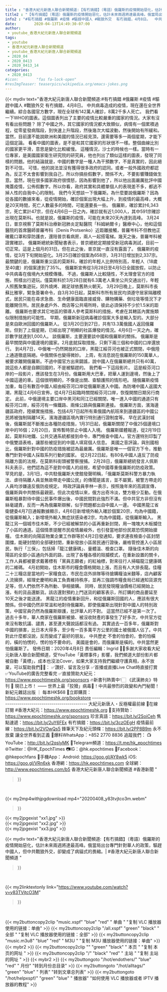 ```yaml
---
title : "香港大紀元新唐人聯合新聞頻道:【有冇搞錯】（粵語）俄羅斯的疫情開始惡化，估計未來兩週將達最高峰。俄當局出台專門針對華人的政策，驅趕中國人，但中共戰狼外交，卻變成了病貓式的畏縮。| #香港大紀元新唐人聯合新聞頻道 "
title2 : "【有冇搞錯】（粵語）俄羅斯的疫情開始惡化，估計未來兩週將達最高峰。俄當局出台專門針對華人的政策，驅趕中國人，但中共戰狼外交，卻變成了病貓式的畏縮。| #香港大紀元新唐人聯合新聞頻道 "
info2 : "#有冇搞錯 #俄羅斯 #疫情 #驅趕中國人 #戰狼外交  有冇搞錯，4月8日。  中共病毒造成的疫情，現在還在全世界繼續。綜合各國官方數字，現在全球有142萬人確診，8萬2千多人死亡。  我們看一下WHO的圖表。這個圖表列出了主要的疫情比較嚴重的國家的情況。大家有沒有看出些問題？  除了中國之外，其它國家的情況都大致類似，病情有一個累積過程，從零星發病階段，到快速上升階段，然後幾次大幅波動，然後開始有所緩和。當然，目前還不能說歐洲和美國的情況已經見頂，還需要等多一兩個星期，才能下這個定論。  看看中國的圖表，是不是和其它國家的形狀很不一樣。整個曲線比別的國家更平滑，意思是變化比較緩慢。  這種情況，沙士的時候也一樣。當時有一位專家，是美國國家衛生研究院的研究員，他也列出了類似這樣的圖表，發現了同樣的問題。他的結論就是，中國的數字是一種人為干預數字，不是真實的，因此絕對不可信。  可惜，他的說法並沒有獲得很多政府的認同。或者一般外國政府都認為，反正不太會影響到我自己，所以你搞些假數字，關係不大，不要影響賺錢做生意。當然，現在很多國家政府很憤怒，因為影響到他了，所以他出面嚴厲批評中國掩蓋疫情，公佈假數字。所以你看，政府其實和具體單個人的表現差不多，都逃不掉人性的自我中心的限制。  我們今天想談一下俄羅斯。為什麼要說俄羅斯？因為從各國的數據來看，從疫情開始，確診個案出現大幅上升，到疫情的最高峰，大概是20天時間，死亡人數最多的時間，可能還要長一些。  俄羅斯，確診累計6,343宗，死亡累計47宗，但在4月6日一日之內，確診就有近1,000人，其中591宗確診出現在莫斯科。也就是說，俄羅斯的疫情，可能在未來20天內達到高峰。  3月24日，普京視察了莫斯科治療新冠肺炎定點醫院「科姆納爾卡」醫療中心，他和這個醫院的首席醫師普羅岑科（Denis Protsenko）近距離接觸，普羅岑科不但教他正確戴口罩和穿防護衣，還陪普京看病房，兩人一起搭電梯。幾天之後，普羅岑科被證實確診。 俄羅斯總統新聞秘書表示，普京總統定期接受新冠病毒測試，目前一切正常。這是上個月的31日。但在此之後，普京就一直沒有露面了。  俄羅斯的疫情，從3月下旬開始惡化。3月25日確診個案為658宗，3月31日增加到2,337宗。最關鍵的是，俄羅斯重災區的莫斯科，確診的年輕人比例特別高，年輕人（18歲至40歲）的個案達到了35%。  俄羅斯宣佈從3月28日至4月5日全國放假，以防止中共病毒在俄境內大規模傳播。  不過，俄羅斯人比較隨性，不太理會官方的措施，照樣出行遊玩。僅莫斯科於3月28日就有6.3萬老人乘坐公共交通出行，年輕人照舊聚集遊玩，郊外燒烤、踢足球依舊熱火朝天。  3月29日晚上，莫斯科市長蘇比雅寧，緊急簽署命令，自3月30日起，莫斯科市所有居民均須遵守居家隔離模式，居民只能在尋求急救、生命健康面臨直接威脅、購物購藥、倒垃圾等情況下才能離開住所。居民身處戶外、商店等公共場所時，彼此必須保持不少於1.5米的距離。  俄羅斯也要求其它地區的領導人參考莫斯科的措施，考慮在其轄區內實施類似限制措施的可能性。  早期，俄羅斯新冠病毒確診個案大多是輸入型的。大部分是來自歐洲回國的俄羅斯人。  從3月20日到27日，共有13.3萬俄國人返回俄羅斯。但到了上個星期，已經出現了明顯的社區爆發的情況。4月6日一天之內，確診數字就達到1,000人。  談俄羅斯，主要還要談中國和俄羅斯的關係。  俄羅斯是最早關閉與中國邊境的國家。2月底就採取措施，只剩下兩三個和中國的口岸還放行。  到4月7日，中俄唯一仍然開放的口岸，黑龍江綏芬河也被正式關閉，中俄陸上通道徹底隔絕。中俄關係也變得微妙。  上周，有消息說在俄羅斯的150萬華人，被要求離開俄羅斯。不過中國官方出來闢謠，說中國人在俄羅斯總共只有40萬，說這些人都是自願回國的，不是被驅趕的。  我們看一下這段影片。  這是綏芬河口岸的一段影片，應該發生在3月份。俄羅斯用大巴車，把華人運到邊境，然後上了中國這邊的車。這個很明顯的，不像是出關、查驗護照的情形吧。  隨俄羅斯疫情加重，每日有數百中國人經由綏芬河口岸從俄羅斯進入中國。為防堵中國人返國大潮，黑龍江4月6日宣佈，從4月7日起臨時關閉綏芬河口岸，恢復開關日期另行商定。  此前，中俄邊境主要口岸中黑河和同江已經關閉，唯一進入中國的通道只有綏芬河口岸，綏芬河有一條鐵路、兩條公路與俄羅斯連接。  俄羅斯方面，濱海邊疆區政府，陸續實施措施，包括4月7日起所有乘俄國內航班來到邊疆區的中國公民將被強制隔離14天。濱海邊疆區境內實行特別通行證制度等。  早在武漢封城後，俄羅斯就不斷推出各種防疫措施，1月31日起，俄羅斯關閉了中俄25個邊境口岸中的16個；2月20日，宣佈暫時禁止中國人入境。  俄羅斯媒體報道，從2月19日起，莫斯科地鐵、公共交通系統都接到命令，專門檢查中國人。官方還特別印製了中俄雙語表格，讓那些被捉到的中國人填寫個人信息。  美國之音評論，與別國相比，俄羅斯針對中國的防疫措施被認為最嚴厲。俄羅斯是唯一一個官方下令，推動專門針對中國人採取系列行動的國家。  從2月22日起，有80名中國人違反了防疫隔離方面的法規，在莫斯科街頭被警察搜捕。  2月28日，俄羅斯總統發言人佩斯科夫表示，他們認為這不是對中國人的歧視，希望中國尊重俄羅斯的防疫政策。  罕見的是，3月1日，中共駐俄羅斯大使館發聲明稱，「俄羅斯莫斯科警方暴力執法、虐待隔離人員並無故帶走中國公民」的傳聞是謠言，並不屬實。被警方帶走的人員均涉嫌違反俄防疫規定。  時政評論員李林一表示，按照幾年來的高調宣傳，俄羅斯與中共關係最親密。但此次疫情以來，俄方出奇冷淡，雙方極少互動。在俄羅斯粗暴對待中國公民事件爆出後，中國民間對此強烈不滿。但中共官方非但沒有絲毫譴責，反而一再為俄羅斯辯解，似乎問題都出自中國人一邊。  中國黑龍江省衛健委4月7日通報數據顯示，4月6日新增境外輸入確診個案20宗，均為中國籍，從俄羅斯輸入；新增境外輸入無症狀感染者2宗，均為中國籍，從俄羅斯輸入。  黑龍江另一個城市佳木斯，不少已經被解禁的小區再重新封閉，用一塊塊大木板攔住了小區的通道。這個情景提醒市民疫情嚴峻外，也引發當地部份民眾恐慌開始搶糧。  佳木斯的向陽區物業企業工作群等於4月2日發通知，要求連夜檢查小區封閉圍擋，能硬封閉的全部硬封閉，重新發放小區居民通行證後，嚴格管控進入小區居民，執行「三保」，包括掃「龍江健康碼」、量體溫、檢查口罩。  隨後佳木斯的向陽區的全部小區通向外面的路，出現了各種各樣的阻攔模式，在重新設置的關卡，工作人員都被要求戴著標有「黨員志願者」的紅袖標，對來往行人掃瞄龍江健康碼的二維碼。  4月初開始，佳木斯市的糧食價格開始上漲，而且有人大排長龍。佳糧二十三糧店是當地的一家糧食店，市民在店外排隊等待搶購糧油米麵等，店內顧客人流擁擠，經理史慶明和員工負責維持秩序，並再三強調市糧食局已經通知貨源充足等，但人們依然不為所動、爭相搶購。  同時，居民發現糧油價格已經開始上漲，有的貨品還斷貨。該店還對預約上門送貨的顧客表示，所訂購的商品要延至10天之後才能送達。  黑龍江的疫情重新回升，和從俄羅斯回國的人，應該有很大關係。但中國仍然非常溫和地對待俄羅斯。即使俄羅斯出現針對中國人的特別政策，中國官員仍然為俄羅斯辯護，批評華人的不對。  這當然已經不是第一次了。  過去十多年，華人商家在俄羅斯被搶、被沒收財產的事發生了好多次，中共官方從來沒有敢抗議、譴責，甚至連大聲說話都沒有過。  其實過去一百多年，俄羅斯對中國的損害，比日本大得多，至少有一百多萬平方公里的國土被俄國人佔了。中共對此什麼都沒說，反而變成了最好的朋友。  中共歷史  不會的怕會的，會的怕橫的，橫的怕愣的，愣的怕不要命的。  美國是會的，而俄羅斯是橫的。中共當然更怕俄羅斯了。  發佈日期：2020年4月8日 責任編輯：Ingrid  🙏🏻多謝大家收看大紀元新唐人聯合新聞頻道，受YouTube「黃標事件」影響，我們頻道大部份影片都被自動「黃標」，成本也沒法Cover，如果大家支持我們繼續守護真相，永不放棄，可以幫助我們💪🏻： ✅讚好、留言及分享 ✅首播或直播Live Chat時直接打賞 ✅YouTube的廣告完整看完 ✅直接贊助大紀元：https://www.epochtimeshk.org/sponsors  🔥新書刊熱賣中👇🏻 《武漢肺炎》特刊 📔 現已上市！ —— 世界上最「狡猾」病毒🦠！中共最慘烈的政變和內鬥秘聞！ 新紀元雜誌出版 ｜ 每本HK$68 🛒立即購買：https://www.epochtimeshk.org/bookstore  --------------------------------------------------------------------------- 大紀元新唐人・反極權最前線 📰在線訂閱 #香港大紀元：https://www.epochtimeshk.org 💎支持贊助：https://www.epochtimeshk.org/sponsors  珍言真語：https://bit.ly/2SoiCeh 焦點速遞：https://bit.ly/2uY6FEx 有冇搞錯：https://bit.ly/3czOEgH 疫情最前線：https://bit.ly/2VOwQs5 鋒筆天下及紀元頭條：https://bit.ly/2PP8B9m  永不放棄 讓全世界看到正義 📩爆料WhatsApp：+852 2770 8836  追蹤我們： 📺YouTube：http://bit.ly/2qslyMK 📣Telegram頻道：https://t.me/hk_epochtimes 🌐Twitter：@HK_EpochTimes 📷IG：@hk.epochtimes 👥Facebook：@hkepochfans  📲手機App： Android: https://goo.gl/AY8wk5 iOS: https://goo.gl/VRn6xk  香港網：https://hk.epochtimes.com 全球網：http://www.epochtimes.com/b5  香港大紀元新唐人聯合新聞頻道 #香港新聞 "
date:        2020-04-13T14:49:30-07:00
author:
 - youtube_香港大紀元新唐人聯合新聞頻道
tags:
 - youtube
 - 香港大紀元新唐人聯合新聞頻道
 - youtube_香港大紀元新唐人聯合新聞頻道
 - 2020_04
 - 2020_0413
 - 2020_0413_14
categories:
 - 2020_0413
#icon:        "fas fa-lock-open"
#resImgTeaser: teaserpics/wikipedia.org/emacs-jokes.png
---
```


{{< mydiv text="香港大紀元新唐人聯合新聞頻道:#有冇搞錯 #俄羅斯 #疫情 #驅趕中國人 #戰狼外交  有冇搞錯，4月8日。  中共病毒造成的疫情，現在還在全世界繼續。綜合各國官方數字，現在全球有142萬人確診，8萬2千多人死亡。  我們看一下WHO的圖表。這個圖表列出了主要的疫情比較嚴重的國家的情況。大家有沒有看出些問題？  除了中國之外，其它國家的情況都大致類似，病情有一個累積過程，從零星發病階段，到快速上升階段，然後幾次大幅波動，然後開始有所緩和。當然，目前還不能說歐洲和美國的情況已經見頂，還需要等多一兩個星期，才能下這個定論。  看看中國的圖表，是不是和其它國家的形狀很不一樣。整個曲線比別的國家更平滑，意思是變化比較緩慢。  這種情況，沙士的時候也一樣。當時有一位專家，是美國國家衛生研究院的研究員，他也列出了類似這樣的圖表，發現了同樣的問題。他的結論就是，中國的數字是一種人為干預數字，不是真實的，因此絕對不可信。  可惜，他的說法並沒有獲得很多政府的認同。或者一般外國政府都認為，反正不太會影響到我自己，所以你搞些假數字，關係不大，不要影響賺錢做生意。當然，現在很多國家政府很憤怒，因為影響到他了，所以他出面嚴厲批評中國掩蓋疫情，公佈假數字。所以你看，政府其實和具體單個人的表現差不多，都逃不掉人性的自我中心的限制。  我們今天想談一下俄羅斯。為什麼要說俄羅斯？因為從各國的數據來看，從疫情開始，確診個案出現大幅上升，到疫情的最高峰，大概是20天時間，死亡人數最多的時間，可能還要長一些。  俄羅斯，確診累計6,343宗，死亡累計47宗，但在4月6日一日之內，確診就有近1,000人，其中591宗確診出現在莫斯科。也就是說，俄羅斯的疫情，可能在未來20天內達到高峰。  3月24日，普京視察了莫斯科治療新冠肺炎定點醫院「科姆納爾卡」醫療中心，他和這個醫院的首席醫師普羅岑科（Denis Protsenko）近距離接觸，普羅岑科不但教他正確戴口罩和穿防護衣，還陪普京看病房，兩人一起搭電梯。幾天之後，普羅岑科被證實確診。 俄羅斯總統新聞秘書表示，普京總統定期接受新冠病毒測試，目前一切正常。這是上個月的31日。但在此之後，普京就一直沒有露面了。  俄羅斯的疫情，從3月下旬開始惡化。3月25日確診個案為658宗，3月31日增加到2,337宗。最關鍵的是，俄羅斯重災區的莫斯科，確診的年輕人比例特別高，年輕人（18歲至40歲）的個案達到了35%。  俄羅斯宣佈從3月28日至4月5日全國放假，以防止中共病毒在俄境內大規模傳播。  不過，俄羅斯人比較隨性，不太理會官方的措施，照樣出行遊玩。僅莫斯科於3月28日就有6.3萬老人乘坐公共交通出行，年輕人照舊聚集遊玩，郊外燒烤、踢足球依舊熱火朝天。  3月29日晚上，莫斯科市長蘇比雅寧，緊急簽署命令，自3月30日起，莫斯科市所有居民均須遵守居家隔離模式，居民只能在尋求急救、生命健康面臨直接威脅、購物購藥、倒垃圾等情況下才能離開住所。居民身處戶外、商店等公共場所時，彼此必須保持不少於1.5米的距離。  俄羅斯也要求其它地區的領導人參考莫斯科的措施，考慮在其轄區內實施類似限制措施的可能性。  早期，俄羅斯新冠病毒確診個案大多是輸入型的。大部分是來自歐洲回國的俄羅斯人。  從3月20日到27日，共有13.3萬俄國人返回俄羅斯。但到了上個星期，已經出現了明顯的社區爆發的情況。4月6日一天之內，確診數字就達到1,000人。  談俄羅斯，主要還要談中國和俄羅斯的關係。  俄羅斯是最早關閉與中國邊境的國家。2月底就採取措施，只剩下兩三個和中國的口岸還放行。  到4月7日，中俄唯一仍然開放的口岸，黑龍江綏芬河也被正式關閉，中俄陸上通道徹底隔絕。中俄關係也變得微妙。  上周，有消息說在俄羅斯的150萬華人，被要求離開俄羅斯。不過中國官方出來闢謠，說中國人在俄羅斯總共只有40萬，說這些人都是自願回國的，不是被驅趕的。  我們看一下這段影片。  這是綏芬河口岸的一段影片，應該發生在3月份。俄羅斯用大巴車，把華人運到邊境，然後上了中國這邊的車。這個很明顯的，不像是出關、查驗護照的情形吧。  隨俄羅斯疫情加重，每日有數百中國人經由綏芬河口岸從俄羅斯進入中國。為防堵中國人返國大潮，黑龍江4月6日宣佈，從4月7日起臨時關閉綏芬河口岸，恢復開關日期另行商定。  此前，中俄邊境主要口岸中黑河和同江已經關閉，唯一進入中國的通道只有綏芬河口岸，綏芬河有一條鐵路、兩條公路與俄羅斯連接。  俄羅斯方面，濱海邊疆區政府，陸續實施措施，包括4月7日起所有乘俄國內航班來到邊疆區的中國公民將被強制隔離14天。濱海邊疆區境內實行特別通行證制度等。  早在武漢封城後，俄羅斯就不斷推出各種防疫措施，1月31日起，俄羅斯關閉了中俄25個邊境口岸中的16個；2月20日，宣佈暫時禁止中國人入境。  俄羅斯媒體報道，從2月19日起，莫斯科地鐵、公共交通系統都接到命令，專門檢查中國人。官方還特別印製了中俄雙語表格，讓那些被捉到的中國人填寫個人信息。  美國之音評論，與別國相比，俄羅斯針對中國的防疫措施被認為最嚴厲。俄羅斯是唯一一個官方下令，推動專門針對中國人採取系列行動的國家。  從2月22日起，有80名中國人違反了防疫隔離方面的法規，在莫斯科街頭被警察搜捕。  2月28日，俄羅斯總統發言人佩斯科夫表示，他們認為這不是對中國人的歧視，希望中國尊重俄羅斯的防疫政策。  罕見的是，3月1日，中共駐俄羅斯大使館發聲明稱，「俄羅斯莫斯科警方暴力執法、虐待隔離人員並無故帶走中國公民」的傳聞是謠言，並不屬實。被警方帶走的人員均涉嫌違反俄防疫規定。  時政評論員李林一表示，按照幾年來的高調宣傳，俄羅斯與中共關係最親密。但此次疫情以來，俄方出奇冷淡，雙方極少互動。在俄羅斯粗暴對待中國公民事件爆出後，中國民間對此強烈不滿。但中共官方非但沒有絲毫譴責，反而一再為俄羅斯辯解，似乎問題都出自中國人一邊。  中國黑龍江省衛健委4月7日通報數據顯示，4月6日新增境外輸入確診個案20宗，均為中國籍，從俄羅斯輸入；新增境外輸入無症狀感染者2宗，均為中國籍，從俄羅斯輸入。  黑龍江另一個城市佳木斯，不少已經被解禁的小區再重新封閉，用一塊塊大木板攔住了小區的通道。這個情景提醒市民疫情嚴峻外，也引發當地部份民眾恐慌開始搶糧。  佳木斯的向陽區物業企業工作群等於4月2日發通知，要求連夜檢查小區封閉圍擋，能硬封閉的全部硬封閉，重新發放小區居民通行證後，嚴格管控進入小區居民，執行「三保」，包括掃「龍江健康碼」、量體溫、檢查口罩。  隨後佳木斯的向陽區的全部小區通向外面的路，出現了各種各樣的阻攔模式，在重新設置的關卡，工作人員都被要求戴著標有「黨員志願者」的紅袖標，對來往行人掃瞄龍江健康碼的二維碼。  4月初開始，佳木斯市的糧食價格開始上漲，而且有人大排長龍。佳糧二十三糧店是當地的一家糧食店，市民在店外排隊等待搶購糧油米麵等，店內顧客人流擁擠，經理史慶明和員工負責維持秩序，並再三強調市糧食局已經通知貨源充足等，但人們依然不為所動、爭相搶購。  同時，居民發現糧油價格已經開始上漲，有的貨品還斷貨。該店還對預約上門送貨的顧客表示，所訂購的商品要延至10天之後才能送達。  黑龍江的疫情重新回升，和從俄羅斯回國的人，應該有很大關係。但中國仍然非常溫和地對待俄羅斯。即使俄羅斯出現針對中國人的特別政策，中國官員仍然為俄羅斯辯護，批評華人的不對。  這當然已經不是第一次了。  過去十多年，華人商家在俄羅斯被搶、被沒收財產的事發生了好多次，中共官方從來沒有敢抗議、譴責，甚至連大聲說話都沒有過。  其實過去一百多年，俄羅斯對中國的損害，比日本大得多，至少有一百多萬平方公里的國土被俄國人佔了。中共對此什麼都沒說，反而變成了最好的朋友。  中共歷史  不會的怕會的，會的怕橫的，橫的怕愣的，愣的怕不要命的。  美國是會的，而俄羅斯是橫的。中共當然更怕俄羅斯了。  發佈日期：2020年4月8日 責任編輯：Ingrid  🙏🏻多謝大家收看大紀元新唐人聯合新聞頻道，受YouTube「黃標事件」影響，我們頻道大部份影片都被自動「黃標」，成本也沒法Cover，如果大家支持我們繼續守護真相，永不放棄，可以幫助我們💪🏻： ✅讚好、留言及分享 ✅首播或直播Live Chat時直接打賞 ✅YouTube的廣告完整看完 ✅直接贊助大紀元：https://www.epochtimeshk.org/sponsors  🔥新書刊熱賣中👇🏻 《武漢肺炎》特刊 📔 現已上市！ —— 世界上最「狡猾」病毒🦠！中共最慘烈的政變和內鬥秘聞！ 新紀元雜誌出版 ｜ 每本HK$68 🛒立即購買：https://www.epochtimeshk.org/bookstore  --------------------------------------------------------------------------- 大紀元新唐人・反極權最前線 📰在線訂閱 #香港大紀元：https://www.epochtimeshk.org 💎支持贊助：https://www.epochtimeshk.org/sponsors  珍言真語：https://bit.ly/2SoiCeh 焦點速遞：https://bit.ly/2uY6FEx 有冇搞錯：https://bit.ly/3czOEgH 疫情最前線：https://bit.ly/2VOwQs5 鋒筆天下及紀元頭條：https://bit.ly/2PP8B9m  永不放棄 讓全世界看到正義 📩爆料WhatsApp：+852 2770 8836  追蹤我們： 📺YouTube：http://bit.ly/2qslyMK 📣Telegram頻道：https://t.me/hk_epochtimes 🌐Twitter：@HK_EpochTimes 📷IG：@hk.epochtimes 👥Facebook：@hkepochfans  📲手機App： Android: https://goo.gl/AY8wk5 iOS: https://goo.gl/VRn6xk  香港網：https://hk.epochtimes.com 全球網：http://www.epochtimes.com/b5  香港大紀元新唐人聯合新聞頻道 #香港新聞 "
>}}
<br>


{{< my2mp4withjpgdownload mp4="20200408_y83tvjtco3m.webm"
>}}

{{< my2jpgexist "xx1.jpg" >}}<br>
{{< my2jpgexist "xx2.jpg" >}}<br>
{{< my2jpgexist "xx3.jpg" >}}<br>



{{< mydiv text="香港大紀元新唐人聯合新聞頻道:【有冇搞錯】（粵語）俄羅斯的疫情開始惡化，估計未來兩週將達最高峰。俄當局出台專門針對華人的政策，驅趕中國人，但中共戰狼外交，卻變成了病貓式的畏縮。| #香港大紀元新唐人聯合新聞頻道 "
>}}
<br>

{{< my2linktextonly link="https://www.youtube.com/watch?v=y83TVjtcO3M"
>}}


<br>

{{< my2buttoncopy2clip "music.xspf"        "blue"   "red"    " 单曲 "  "复制 VLC 播放器使用的链接：单曲" >}} {{< my2buttoncopy2clip "/all.xspf"         "green"  "black"  " 全部 "  "复制 VLC 播放器使用的链接：全部" >}} {{< my2buttoncopy2clip "music.m3u8"        "blue"   "red"    " M3U  "    "复制 M3U 播放器使用的链接：单曲" >}} {{< mybr2 >}} {{< my2buttoncopy2clip ""                  "green"  "black"  " 本页 "    "复制 本页的网址 " >}} {{< my2buttoncopy2clip "/"                 "black"  "red"    " 主站 "    "复制 主站的网址 " >}} {{< mybr2 >}} {{< my2buttongoto      "/hot/endothers/"   "blue"   "red"    " 月份"   "转到月份总目录" >}} {{< my2buttongoto      "/hot/alltags/"     "green"  "blue"   " 列表"   "转到文章总列表" >}} {{< my2buttongoto      "/hot/helpxspf/"    "green"  "blue"   " 播放器" "如何使用 VLC 播放器或者 IPTV 播放器的教程" >}} 
